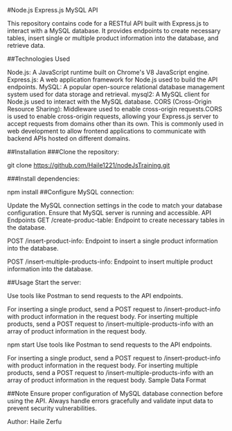 #Node.js Express.js MySQL API

This repository contains code for a RESTful API built with Express.js to interact with a MySQL database. It provides endpoints to create necessary tables, insert single or multiple product information into the database, and retrieve data.

##Technologies Used

Node.js: A JavaScript runtime built on Chrome's V8 JavaScript engine.
Express.js: A web application framework for Node.js used to build the API endpoints.
MySQL: A popular open-source relational database management system used for data storage and retrieval.
mysql2: A MySQL client for Node.js used to interact with the MySQL database.
CORS (Cross-Origin Resource Sharing): Middleware used to enable cross-origin requests.CORS is used to enable cross-origin requests, allowing your Express.js server to accept requests from domains other than its own. This is commonly used in web development to allow frontend applications to communicate with backend APIs hosted on different domains.

##Installation
###Clone the repository:

git clone https://github.com/Haile1221/nodeJsTraining.git

###Install dependencies:

npm install
##Configure MySQL connection:

Update the MySQL connection settings in the code to match your database configuration.
Ensure that MySQL server is running and accessible.
API Endpoints
GET /create-produc-table: Endpoint to create necessary tables in the database.

POST /insert-product-info: Endpoint to insert a single product information into the database.

POST /insert-multiple-products-info: Endpoint to insert multiple product information into the database.

##Usage
Start the server:

Use tools like Postman to send requests to the API endpoints.

For inserting a single product, send a POST request to /insert-product-info with product information in the request body.
For inserting multiple products, send a POST request to /insert-multiple-products-info with an array of product information in the request body.

npm start
Use tools like Postman to send requests to the API endpoints.

For inserting a single product, send a POST request to /insert-product-info with product information in the request body.
For inserting multiple products, send a POST request to /insert-multiple-products-info with an array of product information in the request body.
Sample Data Format

##Note
Ensure proper configuration of MySQL database connection before using the API.
Always handle errors gracefully and validate input data to prevent security vulnerabilities.

Author: Haile Zerfu
